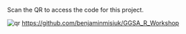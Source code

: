 Scan the QR to access the code for this project.

![qr](https://github.com/user-attachments/assets/0934b97b-28db-47b5-9871-0d6130e9ee40)
https://github.com/benjaminmisiuk/GGSA_R_Workshop
